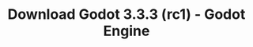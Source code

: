---
# Generated by /scripts/js/download_archive_generator !!! do not edit by hand !!!
title: 'Download Godot 3.3.3 (rc1) - Godot Engine'
type: 'download/archive'
name: '3.3.3'
flavor: 'rc1'
release_date: '2021-08-04T03:00:00-00:00'
release_notes: '/article/release-candidate-godot-3-3-3-rc-1/'
links:
  android.apk:
    name: 'android.apk'
    title: 'Android'
    caption: 'Universal APK (ARM64 + ARMv7 + x86_64 + x86)'
    tags:
      - 'APK download'
      - 'ARM64/v7'
      - 'x86 (64 & 32 bit)'
    hosts:
      github_builds:
        regular: 'https://github.com/godotengine/godot-builds/releases/download/3.3.3-rc1/Godot_v3.3.3-rc1_android_editor.apk'
        mono: '#'
      github:
        regular: 'https://github.com/godotengine/godot/releases/download/3.3.3-rc1/Godot_v3.3.3-rc1_android_editor.apk'
        mono: '#'
  macos.universal:
    name: 'macos.universal'
    title: 'macOS'
    caption: 'Universal (x86_64 + Apple Silicon)'
    tags:
      - 'Intel/Apple Silicon'
      - '64 bit'
    hosts:
      github_builds:
        regular: 'https://github.com/godotengine/godot-builds/releases/download/3.3.3-rc1/Godot_v3.3.3-rc1_osx.universal.zip'
        mono: 'https://github.com/godotengine/godot-builds/releases/download/3.3.3-rc1/Godot_v3.3.3-rc1_mono_osx.universal.zip'
      github:
        regular: 'https://github.com/godotengine/godot/releases/download/3.3.3-rc1/Godot_v3.3.3-rc1_osx.universal.zip'
        mono: 'https://github.com/godotengine/godot/releases/download/3.3.3-rc1/Godot_v3.3.3-rc1_mono_osx.universal.zip'
  windows.64:
    name: 'windows.64'
    title: 'Windows'
    caption: 'Standard (x86_64)'
    tags:
      - '64 bit'
    hosts:
      github_builds:
        regular: 'https://github.com/godotengine/godot-builds/releases/download/3.3.3-rc1/Godot_v3.3.3-rc1_win64.exe.zip'
        mono: 'https://github.com/godotengine/godot-builds/releases/download/3.3.3-rc1/Godot_v3.3.3-rc1_mono_win64.zip'
      github:
        regular: 'https://github.com/godotengine/godot/releases/download/3.3.3-rc1/Godot_v3.3.3-rc1_win64.exe.zip'
        mono: 'https://github.com/godotengine/godot/releases/download/3.3.3-rc1/Godot_v3.3.3-rc1_mono_win64.zip'
  linux_server.headless.64:
    name: 'linux_server.headless.64'
    title: 'Linux Server'
    caption: 'Headless (x86_64)'
    tags:
      - '64 bit'
      - 'Headless'
    hosts:
      github_builds:
        regular: 'https://github.com/godotengine/godot-builds/releases/download/3.3.3-rc1/Godot_v3.3.3-rc1_linux_headless.64.zip'
        mono: 'https://github.com/godotengine/godot-builds/releases/download/3.3.3-rc1/Godot_v3.3.3-rc1_mono_linux_headless_64.zip'
      github:
        regular: 'https://github.com/godotengine/godot/releases/download/3.3.3-rc1/Godot_v3.3.3-rc1_linux_headless.64.zip'
        mono: 'https://github.com/godotengine/godot/releases/download/3.3.3-rc1/Godot_v3.3.3-rc1_mono_linux_headless_64.zip'
  web:
    name: 'web'
    title: 'Web editor'
    caption: ''
    tags:
      - 'Self-hosted'
      - 'Cross-platform'
    hosts:
      github_builds:
        regular: 'https://github.com/godotengine/godot-builds/releases/download/3.3.3-rc1/Godot_v3.3.3-rc1_web_editor.zip'
        mono: '#'
      github:
        regular: 'https://github.com/godotengine/godot/releases/download/3.3.3-rc1/Godot_v3.3.3-rc1_web_editor.zip'
        mono: '#'
  linux.64:
    name: 'linux.64'
    title: 'Linux'
    caption: 'Standard (x86_64)'
    tags:
      - '64 bit'
    hosts:
      github_builds:
        regular: 'https://github.com/godotengine/godot-builds/releases/download/3.3.3-rc1/Godot_v3.3.3-rc1_x11.64.zip'
        mono: 'https://github.com/godotengine/godot-builds/releases/download/3.3.3-rc1/Godot_v3.3.3-rc1_mono_x11_64.zip'
      github:
        regular: 'https://github.com/godotengine/godot/releases/download/3.3.3-rc1/Godot_v3.3.3-rc1_x11.64.zip'
        mono: 'https://github.com/godotengine/godot/releases/download/3.3.3-rc1/Godot_v3.3.3-rc1_mono_x11_64.zip'
  linux.32:
    name: 'linux.32'
    title: 'Linux'
    caption: 'Standard (x86)'
    tags:
      - '32 bit'
    hosts:
      github_builds:
        regular: 'https://github.com/godotengine/godot-builds/releases/download/3.3.3-rc1/Godot_v3.3.3-rc1_x11.32.zip'
        mono: 'https://github.com/godotengine/godot-builds/releases/download/3.3.3-rc1/Godot_v3.3.3-rc1_mono_x11_32.zip'
      github:
        regular: 'https://github.com/godotengine/godot/releases/download/3.3.3-rc1/Godot_v3.3.3-rc1_x11.32.zip'
        mono: 'https://github.com/godotengine/godot/releases/download/3.3.3-rc1/Godot_v3.3.3-rc1_mono_x11_32.zip'
  windows.32:
    name: 'windows.32'
    title: 'Windows'
    caption: 'Standard (x86)'
    tags:
      - '32 bit'
    hosts:
      github_builds:
        regular: 'https://github.com/godotengine/godot-builds/releases/download/3.3.3-rc1/Godot_v3.3.3-rc1_win32.exe.zip'
        mono: 'https://github.com/godotengine/godot-builds/releases/download/3.3.3-rc1/Godot_v3.3.3-rc1_mono_win32.zip'
      github:
        regular: 'https://github.com/godotengine/godot/releases/download/3.3.3-rc1/Godot_v3.3.3-rc1_win32.exe.zip'
        mono: 'https://github.com/godotengine/godot/releases/download/3.3.3-rc1/Godot_v3.3.3-rc1_mono_win32.zip'
  linux_server.64:
    name: 'linux_server.64'
    title: 'Linux Server'
    caption: 'Standard (x86_64)'
    tags:
      - '64 bit'
    hosts:
      github_builds:
        regular: 'https://github.com/godotengine/godot-builds/releases/download/3.3.3-rc1/Godot_v3.3.3-rc1_linux_server.64.zip'
        mono: 'https://github.com/godotengine/godot-builds/releases/download/3.3.3-rc1/Godot_v3.3.3-rc1_mono_linux_server_64.zip'
      github:
        regular: 'https://github.com/godotengine/godot/releases/download/3.3.3-rc1/Godot_v3.3.3-rc1_linux_server.64.zip'
        mono: 'https://github.com/godotengine/godot/releases/download/3.3.3-rc1/Godot_v3.3.3-rc1_mono_linux_server_64.zip'
  aar_library:
    name: 'aar_library'
    title: 'AAR library'
    caption: ''
    tags:
      - 'Android plugins'
      - 'Java'
      - 'Kotlin'
    hosts:
      github_builds:
        regular: 'https://github.com/godotengine/godot-builds/releases/download/3.3.3-rc1/godot-lib.3.3.3.rc1.release.aar'
        mono: 'https://github.com/godotengine/godot-builds/releases/download/3.3.3-rc1/godot-lib.3.3.3.rc1.mono.release.aar'
      github:
        regular: 'https://github.com/godotengine/godot/releases/download/3.3.3-rc1/godot-lib.3.3.3.rc1.release.aar'
        mono: 'https://github.com/godotengine/godot/releases/download/3.3.3-rc1/godot-lib.3.3.3.rc1.mono.release.aar'
  templates:
    name: 'templates'
    title: 'Export templates'
    caption: ''
    tags:
      - 'Used to export your games to all supported platforms'
    hosts:
      github_builds:
        regular: 'https://github.com/godotengine/godot-builds/releases/download/3.3.3-rc1/Godot_v3.3.3-rc1_export_templates.tpz'
        mono: 'https://github.com/godotengine/godot-builds/releases/download/3.3.3-rc1/Godot_v3.3.3-rc1_mono_export_templates.tpz'
      github:
        regular: 'https://github.com/godotengine/godot/releases/download/3.3.3-rc1/Godot_v3.3.3-rc1_export_templates.tpz'
        mono: 'https://github.com/godotengine/godot/releases/download/3.3.3-rc1/Godot_v3.3.3-rc1_mono_export_templates.tpz'
primaryPlatforms:
  - 'android.apk'
  - 'macos.universal'
  - 'windows.64'
  - 'linux_server.headless.64'
  - 'web'
  - 'templates'
---
